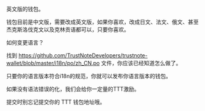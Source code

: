 英文版的钱包。

钱包目前是中文版，需要改成英文版，如果你喜欢，改成日文、法文、俄文、甚至杰克斯洛伐克文以及克林贡语都可以，只要你喜欢。

如何变更语言？

找到 https://github.com/TrustNoteDevelopers/trustnote-wallet/blob/master/i18n/po/zh_CN.po 文件，你应该已经知道怎么做了。

只要你的语言版本符合i18n的规范，你就可以发布你语言版本的钱包。

如果没有语法错误的化，我们会给你一定量的TTT激励。

提交时别忘记提交你的 TTT 钱包地址哦。

